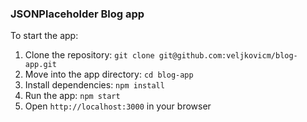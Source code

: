 ### JSONPlaceholder Blog app


To start the app:
  1. Clone the repository: `git clone git@github.com:veljkovicm/blog-app.git`
  2. Move into the app directory: `cd blog-app`
  3. Install dependencies: `npm install`
  4. Run the app: `npm start`
  5. Open `http://localhost:3000` in your browser
